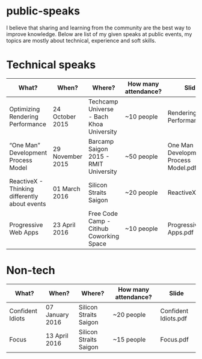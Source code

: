 # public-speaks
I believe that sharing and learning from the community are the best way to improve
knowledge. Below are list of my given speaks at public events, my topics are mostly about
technical, experience and soft skills.

# Technical speaks
| What?                                         | When?            | Where?                                   | How many attendance? | Slide                                 |
|-----------------------------------------------|------------------|------------------------------------------|----------------------|---------------------------------------|
| Optimizing Rendering Performance              | 24 October 2015  | Techcamp Universe - Bach Khoa University | ~10 people           | Rendering Performance.pdf             |
| “One Man” Development Process Model           | 29 November 2015 | Barcamp Saigon 2015 - RMIT University    | ~50 people           | One Man Development Process Model.pdf |
| ReactiveX - Thinking differently about events | 01 March 2016    | Silicon Straits Saigon                   | ~20 people           | ReactiveX.pdf                         |
| Progressive Web Apps                          | 23 April 2016    | Free Code Camp - Citihub Coworking Space | ~10 people           | Progressive Web Apps.pdf              |


# Non-tech

| What?                                         | When?            | Where?                                   | How many attendance? | Slide                                 |
|-----------------------------------------------|------------------|------------------------------------------|----------------------|---------------------------------------|
| Confident Idiots                              | 07 January 2016  | Silicon Straits Saigon                   | ~20 people           | Confident Idiots.pdf                  |
| Focus                                         | 13 April 2016    | Silicon Straits Saigon                   | ~15 people           | Focus.pdf                             |

